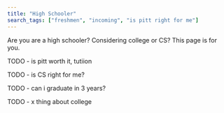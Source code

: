 ```yaml
---
title: "High Schooler"
search_tags: ["freshmen", "incoming", "is pitt right for me"]
---
```


Are you are a high schooler? Considering college or CS? This page is for you.

TODO - is pitt worth it, tutiion

TODO - is CS right for me?

TODO - can i graduate in 3 years?

TODO - x thing about college
